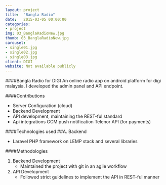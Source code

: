 ```yaml
---
layout: project
title:  "Bangla Radio"
date:   2015-03-05 00:00:00
categories:
- project
img: 03_BanglaRadioNew.jpg
thumb: 03_BanglaRadioNew.jpg
carousel:
- single01.jpg
- single02.jpg
- single03.jpg
client: DIGI
website: Not available publicly
---
```

####Bangla Radio for DIGI
An online radio app on android platform for digi malaysia. I developed the admin panel and API endpoint.

####Contributions
- Server Configuration (cloud)
- Backend Development
- API development, maintaining the REST-ful standard
- Api integrations
   GCM push notification
   Telenor API (for payments)

####Technologies used
##A. Backend
   - Laravel PHP framework on LEMP stack and several libraries

####Methodologies
1. Backend Development
   - Maintained the project with git in an agile workflow
2. API Development
   - Followed strict guidelines to implement the API in REST-ful manner 